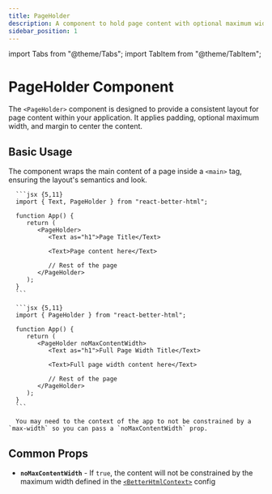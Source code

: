 ```yaml
---
title: PageHolder
description: A component to hold page content with optional maximum width and padding.
sidebar_position: 1
---
```


import Tabs from "@theme/Tabs";
import TabItem from "@theme/TabItem";

# PageHolder Component

The `<PageHolder>` component is designed to provide a consistent layout for page content within your application. It applies padding, optional maximum width, and margin to center the content.

## Basic Usage

The component wraps the main content of a page inside a `<main>` tag, ensuring the layout's semantics and look.

<Tabs>
   <TabItem value="basic" label="Basic PageHolder" default>

      ```jsx {5,11}
      import { Text, PageHolder } from "react-better-html";

      function App() {
         return (
            <PageHolder>
               <Text as="h1">Page Title</Text>

               <Text>Page content here</Text>

               // Rest of the page
            </PageHolder>
         );
      }
      ```

   </TabItem>

   <TabItem value="noMaxWidth" label="No Max Width">

      ```jsx {5,11}
      import { PageHolder } from "react-better-html";

      function App() {
         return (
            <PageHolder noMaxContentWidth>
               <Text as="h1">Full Page Width Title</Text>

               <Text>Full page width content here</Text>

               // Rest of the page
            </PageHolder>
         );
      }
      ```

      You may need to the context of the app to not be constrained by a `max-width` so you can pass a `noMaxContentWidth` prop.

   </TabItem>
</Tabs>

## Common Props

-  **`noMaxContentWidth`** - If `true`, the content will not be constrained by the maximum width defined in the [`<BetterHtmlContext>`](../getting-started/configuration#app-configuration) config
